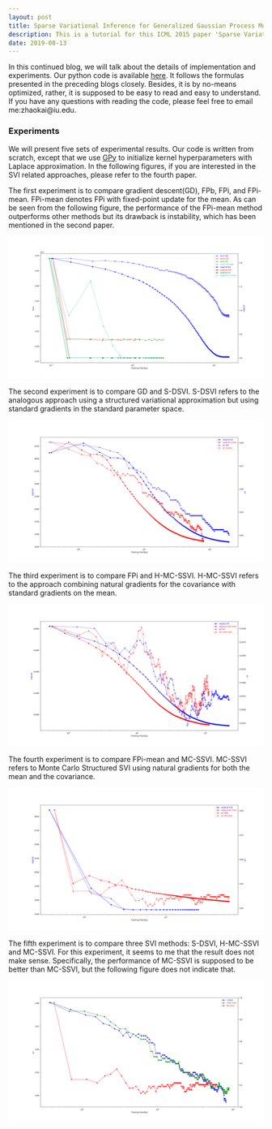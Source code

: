 ```yaml
---
layout: post
title: Sparse Variational Inference for Generalized Gaussian Process Models - Tutorial 5
description: This is a tutorial for this ICML 2015 paper 'Sparse Variational Inference for Generalized Gaussian Process Models'. This article covers the details of implementation and experiments.
date: 2019-08-13
---
```


<p>
In this continued blog, we will talk about the details of implementation and experiments. Our python code is available <a href="https://github.com/KaikaiZhao/Sparse-Variational-Inference-for-Generalized-Gaussian-Process-Models---Tutorial" target="_blank">here</a>. It follows the formulas presented in the preceding blogs closely. Besides, it is by no-means optimized, rather, it is supposed to be easy to read and easy to understand. If you have any questions with reading the code, please feel free to email me:zhaokai@iu.edu.
</p>

### Experiments

We will present five sets of experimental results. Our code is written from scratch, except that we use <a href="https://sheffieldml.github.io/GPy/" target="_blank">GPy</a> to initialize kernel hyperparameters with Laplace approximation. In the following figures, if you are interested in the SVI related approaches, please refer to the fourth paper.

<p>
The first experiment is to compare gradient descent(GD), FPb, FPi, and FPi-mean. FPi-mean denotes FPi with fixed-point update for the mean. As can be seen from the following figure, the performance of the FPi-mean method outperforms other methods but its drawback is instability, which has been mentioned in the second paper.
</p>

<img class="img-responsive" src="/img/count-p2-segment-se.png" alt="GD-FP"/>

<p>
The second experiment is to compare GD and S-DSVI. S-DSVI refers to the analogous approach using a structured variational approximation but using standard gradients in the standard parameter space.
</p>

<img class="img-responsive" src="/img/class-SDSVI-VLB-err-musk-500.png" alt="GD-SDSVI"/>

<p>
The third experiment is to compare FPi and H-MC-SSVI. H-MC-SSVI refers to the approach combining natural gradients for the covariance with standard gradients on the mean.
</p>

<img class="img-responsive" src="/img/count-HMC-VLB-err-epid.png" alt="GD-HMC"/>

<p>
The fourth experiment is to compare FPi-mean and MC-SSVI. MC-SSVI refers to Monte Carlo Structured SVI using natural gradients for both the mean and the covariance.
</p>

<img class="img-responsive" src="/img/class-MC-VLB-err-musk-500.png" alt="MC"/>

<p>
The fifth experiment is to compare three SVI methods: S-DSVI, H-MC-SSVI and MC-SSVI. For this experiment, it seems to me that the result does not make sense. Specifically, the performance of MC-SSVI is supposed to be better than MC-SSVI, but the following figure does not indicate that.
</p>

<img class="img-responsive" src="/img/class-3SVI-err-musk-500.png" alt="SVI"/>

